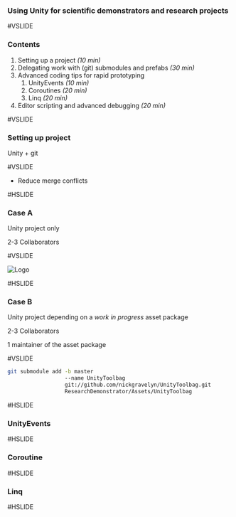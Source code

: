 ### Using Unity for scientific demonstrators and research projects

#VSLIDE

### Contents

1. Setting up a project _(10 min)_
2. Delegating work with (git) submodules and prefabs _(30 min)_
3. Advanced coding tips for rapid prototyping
    1. UnityEvents _(10 min)_
    2. Coroutines _(20 min)_
    3. Linq _(20 min)_
4. Editor scripting and advanced debugging _(20 min)_

#VSLIDE

### Setting up project

Unity + git

#VSLIDE

- Reduce merge conflicts

#HSLIDE

### Case A

Unity project only

2-3 Collaborators

#VSLIDE

![Logo](img/repo_case_a.jpg)

#HSLIDE

### Case B

Unity project depending on a _work in progress_ asset package

2-3 Collaborators

1 maintainer of the asset package 

#VSLIDE

```bash
git submodule add -b master 
                  --name UnityToolbag 
                  git://github.com/nickgravelyn/UnityToolbag.git 
                  ResearchDemonstrator/Assets/UnityToolbag 

```


#HSLIDE 




### UnityEvents

#HSLIDE

### Coroutine

#HSLIDE

### Linq

#HSLIDE



###
